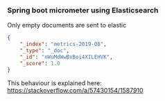 ### Spring boot micrometer using Elasticsearch

Only empty documents are sent to elastic

```json
{
    "_index": "metrics-2019-08",
    "_type": "_doc",
    "_id": "nWuMdWwBxBoi4XILEHVK",
    "_score": 1.0
}
```

This behaviour is explained here: https://stackoverflow.com/a/57430154/1587910
